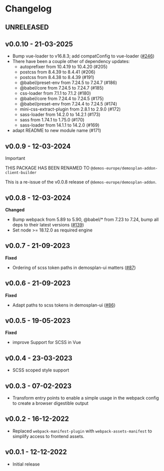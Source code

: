 # Changelog

## UNRELEASED

## v0.0.10 - 21-03-2025

- Bump vue-loader to v16.8.3; add compatConfig to vue-loader  ([#246](https://github.com/demos-europe/demosplan-js-addon/pull/246))
- There have been a couple other of dependency updates:
  - autoprefixer from 10.4.19 to 10.4.20 (#205) 
  - postcss from 8.4.39 to 8.4.41 (#206) 
  - postcss from 8.4.38 to 8.4.39 (#191)
  - @babel/preset-env from 7.24.5 to 7.24.7 (#186)
  - @babel/core from 7.24.5 to 7.24.7 (#185)
  - css-loader from 7.1.1 to 7.1.2 (#180)
  - @babel/core from 7.24.4 to 7.24.5 (#175)
  - @babel/preset-env from 7.24.4 to 7.24.5 (#174)
  - mini-css-extract-plugin from 2.8.1 to 2.9.0 (#172)
  - sass-loader from 14.2.0 to 14.2.1 (#173)
  - sass from 1.74.1 to 1.75.0 (#170)
  - sass-loader from 14.1.1 to 14.2.0 (#169)
- adapt README to new module name (#171)

## v0.0.9 - 12-03-2024

> [!IMPORTANT]
> THIS PACKAGE HAS BEEN RENAMED TO `@demos-europe/demosplan-addon-client-builder`

This is a re-issue of the v0.0.8 release of
`@demos-europe/demosplan-addon`.

## v0.0.8 - 12-03-2024

**Changed**

- Bump webpack from 5.89 to 5.90, @babel/* from 7.23 to 7.24, bump all deps to their latest versions ([#139](https://github.com/demos-europe/demosplan-js-addon/pull/139))
- Set node >= 18.12.0 as required engine  

## v0.0.7 - 21-09-2023

**Fixed**

- Ordering of scss token paths in demosplan-ui matters ([#87](https://github.com/demos-europe/demosplan-js-addon/pull/87))

## v0.0.6 - 21-09-2023

**Fixed**

- Adapt paths to scss tokens in demosplan-ui ([#86](https://github.com/demos-europe/demosplan-js-addon/pull/86))

## v0.0.5 - 19-05-2023

**Fixed**

- improve Support for SCSS in Vue

## v0.0.4 - 23-03-2023

- SCSS scoped style support

## v0.0.3 - 07-02-2023

- Transform entry points to enable a simple usage in the webpack config to create a browser digestible output 

## v0.0.2 - 16-12-2022

- Replaced `webpack-manifest-plugin` with `webpack-assets-manifest`
  to simplify access to frontend assets.

## v0.0.1 - 12-12-2022

- Initial release
